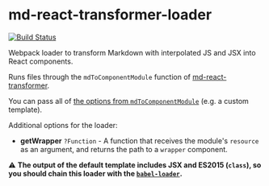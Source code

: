# md-react-transformer-loader

[![Build Status](https://travis-ci.org/mapbox/md-react-transformer-loader.svg?branch=master)](https://travis-ci.org/mapbox/md-react-transformer-loader)

Webpack loader to transform Markdown with interpolated JS and JSX into React components.

Runs files through the `mdToComponentModule` function of [md-react-transformer](https://github.com/mapbox/md-react-transformer).

You can pass all of [the options from `mdToComponentModule`](https://github.com/mapbox/md-react-transformer#mdtocomponentmodule) (e.g. a custom template).

Additional options for the loader:

- **getWrapper** `?Function` - A function that receives the module's `resource` as an argument, and returns the path to a `wrapper` component.

⚠️  **The output of the default template includes JSX and ES2015 (`class`), so you should chain this loader with the [`babel-loader`](https://github.com/babel/babel-loader).**
